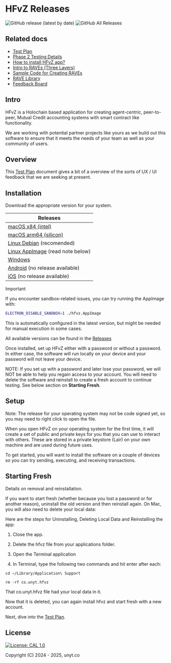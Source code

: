 # HFvZ Releases
![GitHub release (latest by date)](https://img.shields.io/github/v/release/unytco/hfvz-releases?style=for-the-badge)
![GitHub All Releases](https://img.shields.io/github/downloads/unytco/hfvz-releases/total?style=for-the-badge)


## Related docs
- [Test Plan](./testing_docs/1_0_testing_plan.md)
- [Phase 2 Testing Details](./testing_docs/1_1_phase_2_testing_details.md)
- [How to install HFvZ app?](./README.md)
- [Intro to RAVEs (Three Layers)](./testing_docs/1_2_three_layers_of_raves.md)
- [Sample Code for Creating RAVEs](./testing_docs/rave_templates)
- [RAVE Library](https://github.com/unytco/rave_library)
- [Feedback Board](https://github.com/orgs/unytco/projects/5/views/1)

## Intro
HFvZ is a Holochain based application for creating agent-centric, peer-to-peer, Mutual Credit accounting systems with smart contract like functionality.

We are working with potential partner projects like yours as we build out this software to ensure that it meets the needs of your team as well as your community of users.

## Overview
This [Test Plan](./testing_docs/1_0_testing_plan.md) document gives a bit of a overview of the sorts of UX / UI feedback that we are seeking at present.

## Installation

Download the appropriate version for your system.



| Releases    | 
| --------    | 
|    [macOS x84 (intel)](https://github.com/unytco/hfvz-releases/releases/download/v0.8.0/co.unyt.hfvz-0.8.0-x64.dmg)  |
|    [macOS arm64 (silicon)](https://github.com/unytco/hfvz-releases/releases/download/v0.8.0/co.unyt.hfvz-0.8.0-arm64.dmg)    |
|    [Linux Debian](https://github.com/unytco/hfvz-releases/releases/download/v0.8.0/co.unyt.hfvz_0.8.0_amd64.deb)  (recomended)  | 
|    [Linux AppImage](https://github.com/unytco/hfvz-releases/releases/download/v0.8.0/co.unyt.hfvz-0.8.0.AppImage)   (read note below) | 
|    [Windows](https://github.com/unytco/hfvz-releases/releases/download/v0.8.0/co.unyt.hfvz-0.8.0-setup.exe)    | 
|    [Android]() (no release available)    |
|    [iOS]() (no release available)    |


> [!IMPORTANT]
> If you encounter sandbox-related issues, you can try running the AppImage with:
> ```bash
> ELECTRON_DISABLE_SANDBOX=1 ./hfvz.AppImage
> ```
> This is automatically configured in the latest version, but might be needed for manual execution in some cases.


All available versions can be found in the [Releases](
https://github.com/unytco/hfvz-releases/releases)

Once installed, set up HFvZ either with a password or without a password. In either case, the software will run locally on your device and your password will not leave your device. 

NOTE: If you set up with a password and later lose your password, we will NOT be able to help you regain access to your account. You will need to delete the software and reinstall to create a fresh account to continue testing. See below section on **Starting Fresh**.

## Setup
Note: The release for your operating system may not be code signed yet, so you may need to right click to open the file.

When you open HFvZ on your operating system for the first time, it will create a set of public and private keys for you that you can use to interact with others. These are stored in a private keystore (Lair) on your own machine and are used during future uses. 

To get started, you will want to install the software on a couple of devices so you can try sending, executing, and receiving transactions. 

## Starting Fresh
Details on removal and reinstallation.

If you want to start fresh (whether because you lost a password or for another reason), uninstall the old version and then reinstall again. On Mac, you will also need to delete your local data:

Here are the steps for Uninstalling, Deleting Local Data and Reinstalling the app:

1. Close the app. 

2. Delete the hfvz file from your applications folder. 

3. Open the Terminal application
4. In Terminal, type the following two commands and hit enter after each:

```
cd ~/Library/Application\ Support
```

```
rm -rf co.unyt.hfvz
```

That co.unyt.hfvz file had your local data in it. 

Now that it is deleted, you can again install hfvz and start fresh with a new account.

Next, dive into the [Test Plan](./testing_docs/1_0_testing_plan.md).


## License

[![License: CAL 1.0](https://img.shields.io/badge/License-CAL%201.0-blue.svg)](https://github.com/holochain/cryptographic-autonomy-license)

Copyright (C) 2024 - 2025, unyt.co
